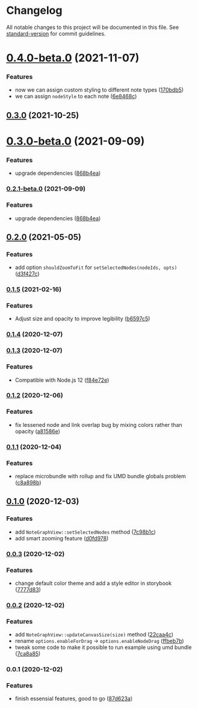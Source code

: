 # Changelog

All notable changes to this project will be documented in this file. See [standard-version](https://github.com/conventional-changelog/standard-version) for commit guidelines.

# [0.4.0-beta.0](https://github.com/hikerpig/note-graph/compare/v0.3.0...v0.4.0-beta.0) (2021-11-07)


### Features

* now we can assign custom styling to different note types ([170bdb5](https://github.com/hikerpig/note-graph/commit/170bdb51f32eb8bb3f11f68978c9dd292baa1885))
* we can assign `nodeStyle` to each note ([6e8468c](https://github.com/hikerpig/note-graph/commit/6e8468c4902ecb6c04b1f0436d504d0e0a75f338))



## [0.3.0](https://github.com/hikerpig/note-graph/compare/v0.3.0-beta.0...v0.3.0) (2021-10-25)

# [0.3.0-beta.0](https://github.com/hikerpig/note-graph/compare/v0.2.0...v0.3.0-beta.0) (2021-09-09)


### Features

* upgrade dependencies ([868b4ea](https://github.com/hikerpig/note-graph/commit/868b4eac273740444628f5b852f8a742b29db571))



### [0.2.1-beta.0](https://github.com/hikerpig/note-graph/compare/v0.2.0...v0.2.1-beta.0) (2021-09-09)


### Features

* upgrade dependencies ([868b4ea](https://github.com/hikerpig/note-graph/commit/868b4eac273740444628f5b852f8a742b29db571))

## [0.2.0](https://github.com/hikerpig/note-graph/compare/v0.1.5...v0.2.0) (2021-05-05)


### Features

* add option `shouldZoomToFit` for `setSelectedNodes(nodeIds, opts)` ([d3f427c](https://github.com/hikerpig/note-graph/commit/d3f427cbb70ad1393818b3a47a85054cbbd56676))

### [0.1.5](https://github.com/hikerpig/note-graph/compare/v0.1.4...v0.1.5) (2021-02-16)


### Features

* Adjust size and opacity to improve legibility ([b6597c5](https://github.com/hikerpig/note-graph/commit/b6597c5b2a3af53bef36031a8530c838968e5339))

### [0.1.4](https://github.com/hikerpig/note-graph/compare/v0.1.3...v0.1.4) (2020-12-07)

### [0.1.3](https://github.com/hikerpig/note-graph/compare/v0.1.2...v0.1.3) (2020-12-07)


### Features

* Compatible with Node.js 12 ([f84e72e](https://github.com/hikerpig/note-graph/commit/f84e72ee09003690a5a1f8d3916c64464a1cafd1))

### [0.1.2](https://github.com/hikerpig/note-graph/compare/v0.1.1...v0.1.2) (2020-12-06)


### Features

* fix lessened node and link overlap bug by mixing colors rather than opacity ([a81586e](https://github.com/hikerpig/note-graph/commit/a81586e5371a9d899fda9f3b969b906480ac6fb3))

### [0.1.1](https://github.com/hikerpig/note-graph/compare/v0.1.0...v0.1.1) (2020-12-04)


### Features

* replace microbundle with rollup and fix UMD bundle globals problem ([c8a898b](https://github.com/hikerpig/note-graph/commit/c8a898b05a6fac21a486aa08dd9d1fb3a3bbf172))

## [0.1.0](https://github.com/hikerpig/note-graph/compare/v0.0.3...v0.1.0) (2020-12-03)


### Features

* add `NoteGraphView::setSelectedNodes` method ([7c98b1c](https://github.com/hikerpig/note-graph/commit/7c98b1c0a8b7f10351431c55846d585696ce4186))
* add smart zooming feature ([d0fd978](https://github.com/hikerpig/note-graph/commit/d0fd97888c4084e2afb92a490d93dcf7f4d21760))

### [0.0.3](https://github.com/hikerpig/note-graph/compare/v0.0.2...v0.0.3) (2020-12-02)


### Features

* change default color theme and add a style editor in storybook ([7777d83](https://github.com/hikerpig/note-graph/commit/7777d83330078ed7aae303c046fc3e44c43832d3))

### [0.0.2](https://gitlab.com/hikerpig/note-graph/compare/v0.0.1...v0.0.2) (2020-12-02)


### Features

* add `NoteGraphView::updateCanvasSize(size)` method ([22caa4c](https://gitlab.com/hikerpig/note-graph/commit/22caa4cbc82c360809fa70ebcf29d1d12fa73529))
* rename `options.enableForDrag` -> `options.enableNodeDrag` ([ffbeb7b](https://gitlab.com/hikerpig/note-graph/commit/ffbeb7beb04eea9a452e5fc873096dbacfa6fca9))
* tweak some code to make it possible to run example using umd bundle ([7ca8a85](https://gitlab.com/hikerpig/note-graph/commit/7ca8a85ffa7fdc3d86f7c7b80e8bcf013d0d2eda))

### 0.0.1 (2020-12-02)


### Features

* finish essensial features, good to go ([87d623a](https://gitlab.com/hikerpig/note-graph/commit/87d623a2875b07232baca347657a85556d394ae2))
